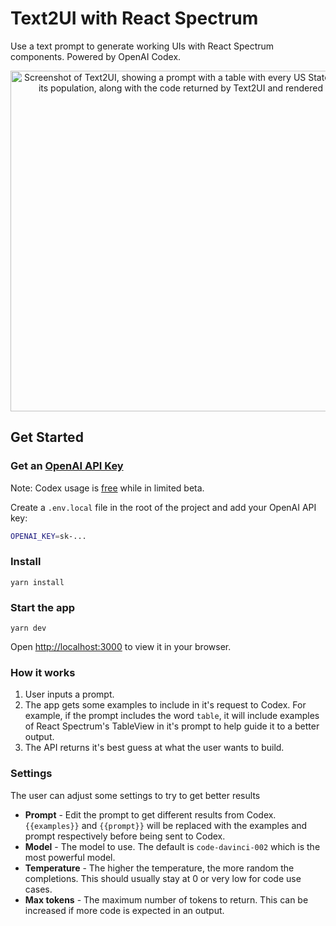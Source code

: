 # Text2UI with React Spectrum

Use a text prompt to generate working UIs with React Spectrum components. Powered by OpenAI Codex.

<p align="center">
  <img width="545" alt="Screenshot of Text2UI, showing a prompt with a table with every US State and its population, along with the code returned by Text2UI and rendered" src="https://user-images.githubusercontent.com/8961049/206802886-34a97fe2-c453-4df3-b7b7-7fe23620de1d.png">
</p>

## Get Started

### Get an [OpenAI API Key](https://beta.openai.com/account/api-keys)

Note: Codex usage is [free](https://beta.openai.com/docs/models/codex) while in limited beta.

Create a `.env.local` file in the root of the project and add your OpenAI API key:

```bash
OPENAI_KEY=sk-...
```

### Install

`yarn install`

### Start the app

`yarn dev`

Open [http://localhost:3000](http://localhost:3000) to view it in your browser.

### How it works

1. User inputs a prompt.
2. The app gets some examples to include in it's request to Codex. For example, if the prompt includes the word `table`, it will include examples of React Spectrum's TableView in it's prompt to help guide it to a better output.
3. The API returns it's best guess at what the user wants to build.

### Settings

The user can adjust some settings to try to get better results

- **Prompt** - Edit the prompt to get different results from Codex. `{{examples}}` and `{{prompt}}` will be replaced with the examples and prompt respectively before being sent to Codex.
- **Model** - The model to use. The default is `code-davinci-002` which is the most powerful model.
- **Temperature** - The higher the temperature, the more random the completions. This should usually stay at 0 or very low for code use cases.
- **Max tokens** - The maximum number of tokens to return. This can be increased if more code is expected in an output.
